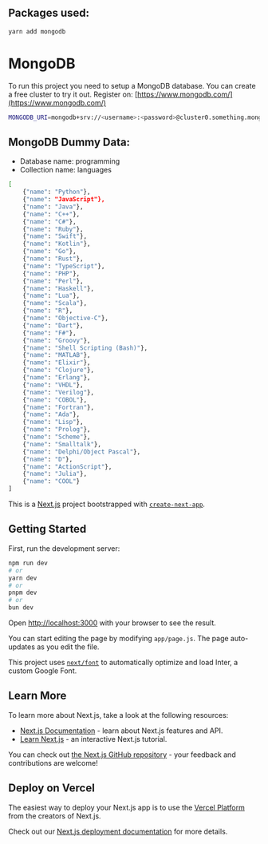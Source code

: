 ## Packages used:

```bash
yarn add mongodb
```

# MongoDB

To run this project you need to setup a MongoDB database. You can create a free
cluster to try it out. Register on:
[https://www.mongodb.com/](https://www.mongodb.com/)

```bash
MONGODB_URI=mongodb+srv://<username>:<password>@cluster0.something.mongodb.net/
```

## MongoDB Dummy Data:

- Database name: programming
- Collection name: languages

```bash
[
    {"name": "Python"},
    {"name": "JavaScript"},
    {"name": "Java"},
    {"name": "C++"},
    {"name": "C#"},
    {"name": "Ruby"},
    {"name": "Swift"},
    {"name": "Kotlin"},
    {"name": "Go"},
    {"name": "Rust"},
    {"name": "TypeScript"},
    {"name": "PHP"},
    {"name": "Perl"},
    {"name": "Haskell"},
    {"name": "Lua"},
    {"name": "Scala"},
    {"name": "R"},
    {"name": "Objective-C"},
    {"name": "Dart"},
    {"name": "F#"},
    {"name": "Groovy"},
    {"name": "Shell Scripting (Bash)"},
    {"name": "MATLAB"},
    {"name": "Elixir"},
    {"name": "Clojure"},
    {"name": "Erlang"},
    {"name": "VHDL"},
    {"name": "Verilog"},
    {"name": "COBOL"},
    {"name": "Fortran"},
    {"name": "Ada"},
    {"name": "Lisp"},
    {"name": "Prolog"},
    {"name": "Scheme"},
    {"name": "Smalltalk"},
    {"name": "Delphi/Object Pascal"},
    {"name": "D"},
    {"name": "ActionScript"},
    {"name": "Julia"},
    {"name": "COOL"}
]
```

This is a [Next.js](https://nextjs.org/) project bootstrapped with
[`create-next-app`](https://github.com/vercel/next.js/tree/canary/packages/create-next-app).

## Getting Started

First, run the development server:

```bash
npm run dev
# or
yarn dev
# or
pnpm dev
# or
bun dev
```

Open [http://localhost:3000](http://localhost:3000) with your browser to see the
result.

You can start editing the page by modifying `app/page.js`. The page auto-updates
as you edit the file.

This project uses
[`next/font`](https://nextjs.org/docs/basic-features/font-optimization) to
automatically optimize and load Inter, a custom Google Font.

## Learn More

To learn more about Next.js, take a look at the following resources:

- [Next.js Documentation](https://nextjs.org/docs) - learn about Next.js
  features and API.
- [Learn Next.js](https://nextjs.org/learn) - an interactive Next.js tutorial.

You can check out
[the Next.js GitHub repository](https://github.com/vercel/next.js/) - your
feedback and contributions are welcome!

## Deploy on Vercel

The easiest way to deploy your Next.js app is to use the
[Vercel Platform](https://vercel.com/new?utm_medium=default-template&filter=next.js&utm_source=create-next-app&utm_campaign=create-next-app-readme)
from the creators of Next.js.

Check out our
[Next.js deployment documentation](https://nextjs.org/docs/deployment) for more
details.
